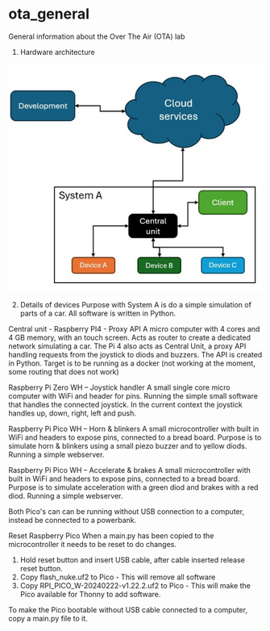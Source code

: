 # ota_general
General information about the Over The Air (OTA) lab

1. Hardware architecture
   
![Architecture](/architecture.jpg?raw=true "Architecture")

2. Details of devices
Purpose with System A is do a simple simulation of parts of a car.
All software is written in Python.

Central unit - Raspberry PI4 - Proxy API
A micro computer with 4 cores and 4 GB memory, with an touch screen. Acts as router to create a dedicated network simulating a car.
The Pi 4 also acts as Central Unit, a proxy API handling requests from the joystick to diods and buzzers.
The API is created in Python. Target is to be running as a docker (not working at the moment, some routing that does not work)

Raspberry Pi Zero WH – ​Joystick handler
A small single core micro computer with WiFi and header for pins.
Running the simple small software that handles the connected joystick.
In the current context the joystick handles up, down, right, left and push.

Raspberry Pi Pico WH – ​Horn & blinkers
A small microcontroller with built in WiFi and headers to expose pins, connected to a bread board.
Purpose is to simulate horn & blinkers using a small piezo buzzer and to yellow diods.
Running a simple webserver.

Raspberry Pi Pico WH – Accelerate & brakes
A small microcontroller with built in WiFi and headers to expose pins, connected to a bread board.
Purpose is to simulate acceleration with a green diod and brakes with a red diod.
Running a simple webserver.

Both Pico's can can be running without USB connection to a computer, instead be connected to a powerbank. 


Reset Raspberry Pico
When a main.py has been copied to the microcontroller it needs to be reset to do changes.
1. Hold reset button and insert USB cable, after cable inserted release reset button.
2. Copy flash_nuke.uf2 to Pico - This will remove all software
3. Copy RPI_PICO_W-20240222-v1.22.2.uf2 to Pico - This will make the Pico available for Thonny to add software.

To make the Pico bootable without USB cable connected to a computer, copy a main.py file to it.
